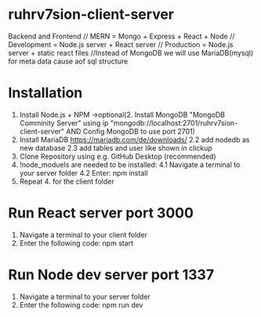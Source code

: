 # ruhrv7sion-client-server
Backend and Frontend
// MERN = Mongo + Express + React + Node
// Development = Node.js server + React server
// Production = Node.js server + static react files
//Instead of MongoDB we will use MariaDB(mysql) for meta data cause aof sql structure



# Installation
1. Install Node.js + NPM     ->optional(2. Install MongoDB "MongoDB Comminity Server" using ip "mongodb://localhost:2701/ruhrv7sion-client-server" AND Config MongoDB to use port 2701)
2. Install MariaDB https://mariadb.com/de/downloads/
2.2 add nodedb as new database
2.3 add tables and user like shown in clickup 
3. Clone Repository using e.g. GitHub Desktop (recommended)
4. !node_moduels are needed to be installed: 
4.1 Navigate a terminal to your server folder
4.2 Enter: npm install
5. Repeat 4. for the client folder


# Run React server port 3000
1. Navigate a terminal to your client folder
2. Enter the following code: npm start

# Run Node dev server port 1337
1. Navigate a terminal to your server folder
2. Enter the following code: npm run dev
